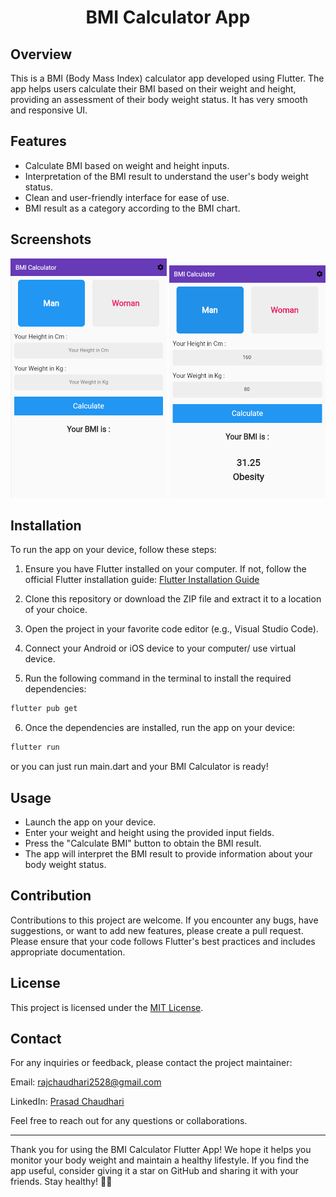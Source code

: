 <!-- Title -->
<h1 align="center">BMI Calculator App</h1>

## Overview

This is a BMI (Body Mass Index) calculator app developed using Flutter. The app helps users calculate their BMI based on their weight and height, providing an assessment of their body weight status. It has very smooth and responsive UI.

## Features

- Calculate BMI based on weight and height inputs.
- Interpretation of the BMI result to understand the user's body weight status.
- Clean and user-friendly interface for ease of use.
- BMI result as a category according to the BMI chart.

## Screenshots

<!-- Add your app screenshots here -->
<p align="center">
  <img src="BMI page.PNG" alt="Screenshot 1" width="250">
  <img src="BMI Ans.PNG" alt="Screenshot 2" width="250">
</p>

## Installation

To run the app on your device, follow these steps:

1. Ensure you have Flutter installed on your computer. If not, follow the official Flutter installation guide: [Flutter Installation Guide](https://flutter.dev/docs/get-started/install)

2. Clone this repository or download the ZIP file and extract it to a location of your choice.

3. Open the project in your favorite code editor (e.g., Visual Studio Code).

4. Connect your Android or iOS device to your computer/ use virtual device.

5. Run the following command in the terminal to install the required dependencies:

```bash
flutter pub get
```

6.  Once the dependencies are installed, run the app on your device:

```bash
flutter run
```
or you can just run main.dart and your BMI Calculator is ready!

## Usage

-   Launch the app on your device.
-   Enter your weight and height using the provided input fields.
-   Press the "Calculate BMI" button to obtain the BMI result.
-   The app will interpret the BMI result to provide information about your body weight status.

## Contribution

Contributions to this project are welcome. If you encounter any bugs, have suggestions, or want to add new features, please create a pull request. Please ensure that your code follows Flutter's best practices and includes appropriate documentation.

## License

This project is licensed under the [MIT License](https://chat.openai.com/LICENSE).

## Contact

For any inquiries or feedback, please contact the project maintainer:


Email: [rajchaudhari2528@gmail.com](https://mail.google.com/mail/u/0/?fs=1&tf=cm&source=mailto&to=rajchaudhari2528@gmail.com) 

LinkedIn: [Prasad Chaudhari](https://www.linkedin.com/in/prasad-chaudhari-45b975228/)

Feel free to reach out for any questions or collaborations.

----------

Thank you for using the BMI Calculator Flutter App! We hope it helps you monitor your body weight and maintain a healthy lifestyle. If you find the app useful, consider giving it a star on GitHub and sharing it with your friends. Stay healthy! 🏋️‍♂️